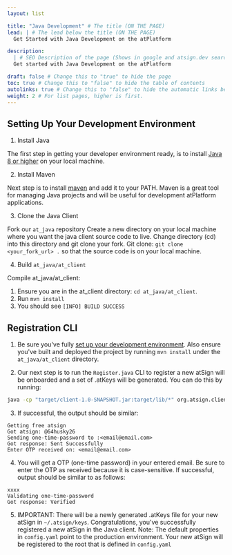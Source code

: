 ```yaml
---
layout: list

title: "Java Development" # The title (ON THE PAGE)
lead: | # The lead below the title (ON THE PAGE)
  Get Started with Java Development on the atPlatform

description:
  | # SEO Description of the page (Shows in google and atsign.dev search)
  Get started with Java Development on the atPlatform

draft: false # Change this to "true" to hide the page
toc: true # Change this to "false" to hide the table of contents
autolinks: true # Change this to "false" to hide the automatic links below your content
weight: 2 # For list pages, higher is first.
---
```


## Setting Up Your Development Environment

1. Install Java

The first step in getting your developer environment ready, is to install [Java 8 or higher](https://www.java.com/en/download/) on your local machine.

2. Install Maven

Next step is to install [maven](https://maven.apache.org/install.html) and add it to your PATH. Maven is a great tool for managing Java projects and will be useful for development atPlatform applications.

3. Clone the Java Client

<!-- Eventually for Step 3., we'll want to either 1. tell the user to add a maven dependency to their pom.xml (which will be the at_java client), or 2. tell the user to download the JAR and add it as a dependency to their Java project. -->

Fork our `at_java` repository
Create a new directory on your local machine where you want the java client source code to live. Change directory (cd) into this directory and git clone your fork.
Git clone: `git clone <your_fork_url> .` so that the source code is on your local machine. 

4. Build `at_java/at_client`

Compile at_java/at_client:

1. Ensure you are in the at_client directory: `cd at_java/at_client`.
2. Run `mvn install`
3. You should see `[INFO] BUILD SUCCESS`

## Registration CLI

1. Be sure you've fully [set up your development environment](/start/java/#setting-up-your-development-environment). Also ensure you've built and deployed the project by running `mvn install` under the `at_java/at_client` directory. 

2. Our next step is to run the `Register.java` CLI to register a new atSign will be onboarded and a set of .atKeys will be generated. You can do this by running:

```sh
java -cp "target/client-1.0-SNAPSHOT.jar:target/lib/*" org.atsign.client.cli.Register <email@email.com>
```

3. If successful, the output should be similar:

```
Getting free atsign
Got atsign: @64husky26
Sending one-time-password to :<email@email.com>
Got response: Sent Successfully
Enter OTP received on: <email@email.com>                                   
```

4. You will get a OTP (one-time password) in your entered email. Be sure to enter the OTP as received because it is case-sensitive. If successful, output should be similar to as follows:

```
xxxx
Validating one-time-password
Got response: Verified
```

5. IMPORTANT: There will be a newly generated .atKeys file for your new atSign in `~/.atsign/keys`. Congratulations, you've successfully registered a new atSign in the Java client. Note: The default properties in `config.yaml` point to the production environment. Your new atSign will be registered to the root that is defined in `config.yaml`

